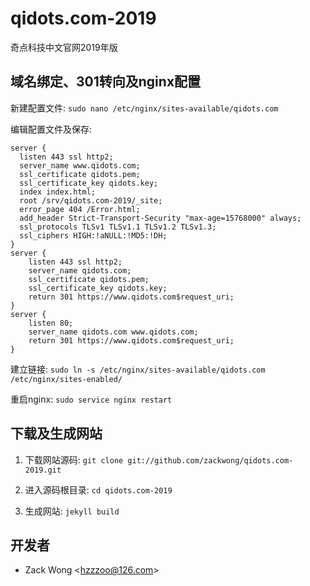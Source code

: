 qidots.com-2019
=============

奇点科技中文官网2019年版


域名绑定、301转向及nginx配置
-----

新建配置文件: ``sudo nano /etc/nginx/sites-available/qidots.com``

编辑配置文件及保存: 

    server {
      listen 443 ssl http2;
      server_name www.qidots.com;
      ssl_certificate qidots.pem;
      ssl_certificate_key qidots.key;
      index index.html;
      root /srv/qidots.com-2019/_site;
      error_page 404 /Error.html;
      add_header Strict-Transport-Security "max-age=15768000" always;
      ssl_protocols TLSv1 TLSv1.1 TLSv1.2 TLSv1.3;
      ssl_ciphers HIGH:!aNULL:!MD5:!DH;
    }
    server {
        listen 443 ssl http2;
        server_name qidots.com;
        ssl_certificate qidots.pem;
        ssl_certificate_key qidots.key;
        return 301 https://www.qidots.com$request_uri;
    }
    server {
        listen 80;
        server_name qidots.com www.qidots.com;
        return 301 https://www.qidots.com$request_uri;
    }

建立链接: ``sudo ln -s /etc/nginx/sites-available/qidots.com /etc/nginx/sites-enabled/``

重启nginx: ``sudo service nginx restart``


下载及生成网站
-----

1. 下载网站源码: ``git clone git://github.com/zackwong/qidots.com-2019.git``

2. 进入源码根目录: ``cd qidots.com-2019``

3. 生成网站: ``jekyll build``


开发者
---------

* Zack Wong &lt;hzzzoo@126.com&gt;

